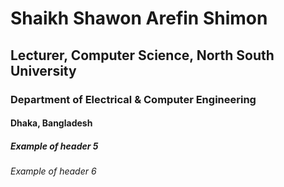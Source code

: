 # Shaikh Shawon Arefin Shimon
## Lecturer, Computer Science, North South University
### Department of Electrical & Computer Engineering
#### Dhaka, Bangladesh
##### Example of header 5
###### Example of header 6

